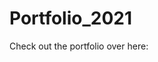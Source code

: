 # Portfolio_2021

Check out the portfolio over here: [](https://saksham117.github.io/Portfolio_2021/)

